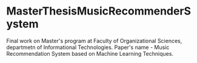 # MasterThesisMusicRecommenderSystem
Final work on Master's program at Faculty of Organizational Sciences, departmetn of Informational Technologies. Paper's name - Music Recommendation System based on Machine Learning Techniques.
